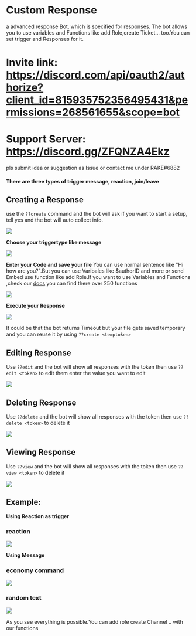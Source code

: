 # Custom Response
a advanced response Bot, which is specified  for responses. The bot allows you to use variables and Functions like add Role,create Ticket... too.You can set trigger and Responses for it. 
# Invite link: https://discord.com/api/oauth2/authorize?client_id=815935752356495431&permissions=268561655&scope=bot 
# Support Server: https://discord.gg/ZFQNZA4Ekz
pls submit idea or suggestion as Issue or contact me under RAKE#6882

#### There are three types of trigger message, reaction, join/leave
## Creating a Response 
use the `??create` command and the bot will ask if you want to start a setup, tell yes and the bot will auto collect info. 

![](https://i.imgur.com/SoZoE8L.png)

**Choose your triggertype like message**

![](https://i.imgur.com/gyAi37i.png)

**Enter your Code and save your file**
You can use normal sentence like "Hi how are you?".But you can use Varibales like $authorID and more or send Embed use function like add Role.If you want to use Variables and Functions ,check our [docs](https://raspdevpy.gitbook.io) you can find there over 250 functions

![](https://i.imgur.com/BCsOAfH.png)

**Execute your Response**

![](https://i.imgur.com/RHmO8OB.png)

It could be that the bot returns Timeout but your file gets saved temporary and you can reuse it by using `??create <temptoken>`

## Editing Response
Use `??edit` and the bot will show all responses with the token then use `??edit <token>` to edit them enter the value you want to edit

![](https://i.imgur.com/15Tyr2i.png)

## Deleting Response
Use `??delete` and the bot will show all responses with the token then use `??delete <token>` to delete it

![](https://i.imgur.com/0zulf9u.png)

## Viewing Response
Use `??view` and the bot will show all responses with the token then use `??view <token>` to delete it

![](https://i.imgur.com/k1O55kJ.png)

## Example:
**Using Reaction as trigger**
### reaction

![](https://i.imgur.com/zhqrpd9.png)

**Using Message**
### economy command

![](https://i.imgur.com/3j90XQP.png)

### random text

![](https://i.imgur.com/DWjolj2.png)

As you see everything is possible.You can add role create Channel .. with our functions


